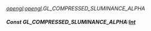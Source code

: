 _[opengl](../../modules/opengl/opengl-module.md):[opengl](../../modules/opengl/opengl-module.md).GL\_COMPRESSED\_SLUMINANCE\_ALPHA_
##### Const GL\_COMPRESSED\_SLUMINANCE\_ALPHA:[Int](../../modules/wonkey/wonkey-types-int.md)
